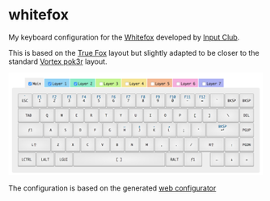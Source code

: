 # whitefox
My keyboard configuration for the [Whitefox](https://input.club/whitefox) developed by [Input Club](https://input.club).

This is based on the [True Fox]() layout but slightly adapted to be closer to the standard [Vortex pok3r](https://mechanicalkeyboards.com/shop/index.php?l=product_list&c=165) layout.

![current config](https://raw.githubusercontent.com/markstgodard/whitefox/master/current.png)

The configuration is based on the generated [web configurator](https://input.club/configurator-whitefox/)
